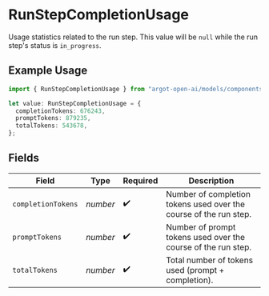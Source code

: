 # RunStepCompletionUsage

Usage statistics related to the run step. This value will be `null` while the run step's status is `in_progress`.

## Example Usage

```typescript
import { RunStepCompletionUsage } from "argot-open-ai/models/components";

let value: RunStepCompletionUsage = {
  completionTokens: 676243,
  promptTokens: 879235,
  totalTokens: 543678,
};
```

## Fields

| Field                                                             | Type                                                              | Required                                                          | Description                                                       |
| ----------------------------------------------------------------- | ----------------------------------------------------------------- | ----------------------------------------------------------------- | ----------------------------------------------------------------- |
| `completionTokens`                                                | *number*                                                          | :heavy_check_mark:                                                | Number of completion tokens used over the course of the run step. |
| `promptTokens`                                                    | *number*                                                          | :heavy_check_mark:                                                | Number of prompt tokens used over the course of the run step.     |
| `totalTokens`                                                     | *number*                                                          | :heavy_check_mark:                                                | Total number of tokens used (prompt + completion).                |